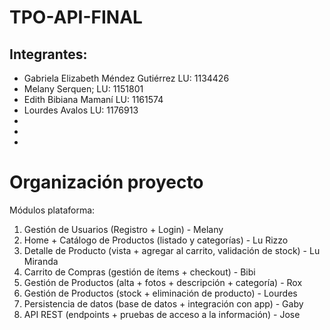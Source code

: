 # TPO-API-FINAL
Integrantes:
- 
- Gabriela Elizabeth Méndez Gutiérrez LU: 1134426
- Melany Serquen; LU: 1151801
- Edith Bibiana Mamaní LU: 1161574
- Lourdes Avalos LU: 1176913
-
-
-



# Organización proyecto
Módulos plataforma: 
1. Gestión de Usuarios (Registro + Login) - Melany
2. Home + Catálogo de Productos (listado y categorías) - Lu Rizzo
3. Detalle de Producto (vista + agregar al carrito, validación de stock) - Lu Miranda
4. Carrito de Compras (gestión de ítems + checkout) - Bibi
5. Gestión de Productos (alta + fotos + descripción + categoría) - Rox
6. Gestión de Productos (stock + eliminación de producto) - Lourdes
7. Persistencia de datos (base de datos + integración con app) - Gaby
8. API REST (endpoints + pruebas de acceso a la información) - Jose
